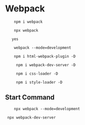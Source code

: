 # Webpack

```console
    npm i webpack
```

```console
    npx webpack
```

```console
   yes
```

```console
    webpack --mode=development
```

```console
    npm i html-webpack-plugin -D
```

```console
     npm i webpack-dev-server -D
```

```console
     npm i css-loader -D
```

```console
     npm i style-loader -D
```

## Start Command

```console
    npx webpack --mode=development
```

```console
 npx webpack-dev-server
```
